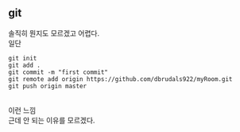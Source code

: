 ## git
솔직히 뭔지도 모르겠고 어렵다.
<br>
일단
<br>
```
git init
git add .
git commit -m "first commit"
git remote add origin https://github.com/dbrudals922/myRoom.git
git push origin master
```
<br>
이런 느낌<br>
근데 안 되는 이유를 모르겠다.
